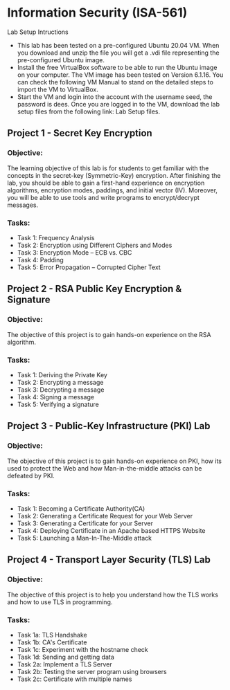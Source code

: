 # Information Security (ISA-561)

Lab Setup Intructions
-	This lab has been tested on a pre-configured Ubuntu 20.04 VM. When you download and unzip the file you will get a .vdi file representing the pre-configured Ubuntu image. 
-	Install the free VirtualBox software to be able to run the Ubuntu image on your computer. The VM image has been tested on Version 6.1.16. You can check the following VM Manual to stand on the detailed steps to import the VM to VirtualBox.
-	Start the VM and login into the account with the username seed, the password is dees. Once you are logged in to the VM, download the lab setup files from the following link: Lab Setup files.


## Project 1 - Secret Key Encryption

### Objective:
The learning objective of this lab is for students to get familiar with the concepts in the secret-key (Symmetric-Key) encryption. After finishing the lab, you should be able to gain a first-hand experience on encryption algorithms, encryption modes, paddings, and initial vector (IV). Moreover, you will be able to use tools and write programs to encrypt/decrypt messages.

### Tasks:
* Task 1: Frequency Analysis
* Task 2: Encryption using Different Ciphers and Modes
* Task 3: Encryption Mode – ECB vs. CBC
* Task 4: Padding
* Task 5: Error Propagation – Corrupted Cipher Text


## Project 2 - RSA Public Key Encryption & Signature

### Objective:
The objective of this project is to gain hands-on experience on the RSA algorithm.

### Tasks:
* Task 1: Deriving the Private Key
* Task 2: Encrypting a message
* Task 3: Decrypting a message
* Task 4: Signing a message
* Task 5: Verifying a signature


## Project 3 - Public-Key Infrastructure (PKI) Lab

### Objective: 
The objective of this project is to gain hands-on experience on PKI, how its used to protect the Web and how Man-in-the-middle attacks can be defeated by PKI.

### Tasks:
* Task 1: Becoming a Certificate Authority(CA)
* Task 2: Generating a Certificate Request for your Web Server
* Task 3: Generating a Certificate for your Server
* Task 4: Deploying Certificate in an Apache based HTTPS Website
* Task 5: Launching a Man-In-The-Middle attack

## Project 4 - Transport Layer Security (TLS) Lab

### Objective:
The objective of this project is to help you understand how the TLS works and how to use TLS in programming.

### Tasks:
* Task 1a: TLS Handshake
* Task 1b: CA's Certificate
* Task 1c: Experiment with the hostname check
* Task 1d: Sending and getting data
* Task 2a: Implement a TLS Server
* Task 2b: Testing the server program using browsers
* Task 2c: Certificate with multiple names
